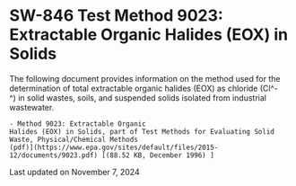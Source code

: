 
# SW-846 Test Method 9023: Extractable Organic Halides (EOX) in Solids  


The following document provides information on the method used for the
determination of total extractable organic halides (EOX) as chloride
(Cl^-^) in solid wastes, soils, and suspended solids isolated from
industrial wastewater.

    - Method 9023: Extractable Organic
    Halides (EOX) in Solids, part of Test Methods for Evaluating Solid
    Waste, Physical/Chemical Methods
    (pdf)](https://www.epa.gov/sites/default/files/2015-12/documents/9023.pdf) [(88.52 KB, December 1996) ] 

Last updated on November 7, 2024

